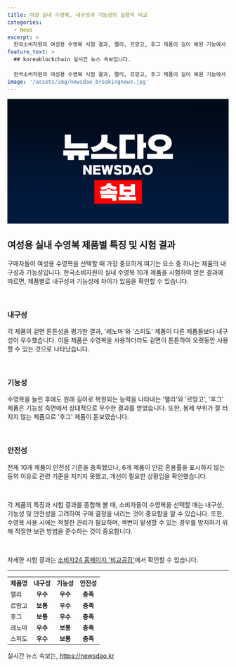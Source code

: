 ```yaml
---
title: 여성 실내 수영복, 내구성과 기능성의 실용적 비교
categories:
  - News
excerpt: >
  한국소비자원의 여성용 수영복 시험 결과, 랠리, 르망고, 후그 제품이 길이 복원 기능에서 우수하며, 레노마, 스피도는 내구성이 좋았습니다. 후그는 봉제 부위가 터지지 않았고, 안전성은 전체 제품에서 충족했으나 안감 혼용률을 표시하지 않는 제품이 있어 개선이 필요합니다. 수영복을 젖은 상태로 비닐봉지에 넣으면 색이 변할 수 있으니 마른 수건으로 감싸서 가져가는 것이 좋습니다. 자세한 결과는 소비자24 홈페이지 비교공감에서 확인 가능합니다.
feature_text: >
  ## koreablockchain 실시간 뉴스 속보입니다.

  한국소비자원의 여성용 수영복 시험 결과, 랠리, 르망고, 후그 제품이 길이 복원 기능에서 우수하며, 레노마, 스피도는 내구성이 좋았습니다. 후그는 봉제 부위가 터지지 않았고, 안전성은 전체 제품에서 충족했으나 안감 혼용률을 표시하지 않는 제품이 있어 개선이 필요합니다. 수영복을 젖은 상태로 비닐봉지에 넣으면 색이 변할 수 있으니 마른 수건으로 감싸서 가져가는 것이 좋습니다. 자세한 결과는 소비자24 홈페이지 비교공감에서 확인 가능합니다.
image: '/assets/img/newsdao_breakingnews.jpg'
---
```


<p><img src="/assets/img/newsdao_breakingnews.jpg" alt="koreablockchain 속보" /></p>

<h2 data-ke-size="size26">여성용 실내 수영복 제품별 특징 및 시험 결과</h2>

<p>구매자들이 여성용 수영복을 선택할 때 가장 중요하게 여기는 요소 중 하나는 제품의 내구성과 기능성입니다. 한국소비자원이 실내 수영복 10개 제품을 시험하여 얻은 결과에 따르면, 제품별로 내구성과 기능성에 차이가 있음을 확인할 수 있습니다.</p>

<p data-ke-size="size16">&nbsp;</p>

<h3>내구성</h3>

<p>각 제품의 겉면 튼튼성을 평가한 결과, '레노마'와 '스피도' 제품이 다른 제품들보다 내구성이 우수했습니다. 이들 제품은 수영복을 사용하더라도 겉면이 튼튼하여 오랫동안 사용할 수 있는 것으로 나타났습니다.</p>

<p data-ke-size="size16">&nbsp;</p>

<h3>기능성</h3>

<p>수영복을 늘린 후에도 원래 길이로 복원되는 능력을 나타내는 '랠리'와 '르망고', '후그' 제품은 기능성 측면에서 상대적으로 우수한 결과를 얻었습니다. 또한, 봉제 부위가 잘 터지지 않는 제품으로 '후그' 제품이 돋보였습니다.</p>

<p data-ke-size="size16">&nbsp;</p>

<h3>안전성</h3>

<p>전체 10개 제품이 안전성 기준을 충족했으나, 6개 제품이 안감 혼용률을 표시하지 않는 등의 이유로 관련 기준을 지키지 못했고, 개선이 필요한 상황임을 확인했습니다.</p>

<p data-ke-size="size16">&nbsp;</p>

<p>각 제품의 특징과 시험 결과를 종합해 볼 때, 소비자들이 수영복을 선택할 때는 내구성, 기능성 및 안전성을 고려하여 구매 결정을 내리는 것이 중요함을 알 수 있습니다. 또한, 수영복 사용 시에는 적절한 관리가 필요하며, 색변이 발생할 수 있는 경우를 방지하기 위해 적절한 보관 방법을 준수하는 것이 중요합니다.</p>

<p data-ke-size="size16">&nbsp;</p>

<p>자세한 시험 결과는 <a href="https://www.consumer.go.kr">소비자24 홈페이지 '비교공감'</a>에서 확인할 수 있습니다.</p>

<hr>

<table>
  <tr>
    <th>제품명</th>
    <th>내구성</th>
    <th>기능성</th>
    <th>안전성</th>
  </tr>
  <tr>
    <td>랠리</td>
    <td style="text-align: center; height: 17px;"><b>우수</b></td>
    <td style="text-align: center; height: 17px;"><b>우수</b></td>
    <td style="text-align: center; height: 17px;"><b>충족</b></td>
  </tr>
  <tr>
    <td>르망고</td>
    <td style="text-align: center; height: 17px;"><b>보통</b></td>
    <td style="text-align: center; height: 17px;"><b>우수</b></td>
    <td style="text-align: center; height: 17px;"><b>충족</b></td>
  </tr>
  <tr>
    <td>후그</td>
    <td style="text-align: center; height: 17px;"><b>보통</b></td>
    <td style="text-align: center; height: 17px;"><b>우수</b></td>
    <td style="text-align: center; height: 17px;"><b>충족</b></td>
  </tr>
  <tr>
    <td>레노마</td>
    <td style="text-align: center; height: 17px;"><b>우수</b></td>
    <td style="text-align: center; height: 17px;"><b>보통</b></td>
    <td style="text-align: center; height: 17px;"><b>충족</b></td>
  </tr>
  <tr>
    <td>스피도</td>
    <td style="text-align: center; height: 17px;"><b>우수</b></td>
    <td style="text-align: center; height: 17px;"><b>보통</b></td>
    <td style="text-align: center; height: 17px;"><b>충족</b></td>
  </tr>
</table>
실시간 뉴스 속보는, <a href="https://newsdao.kr" rel="dofollow">https://newsdao.kr</a>


